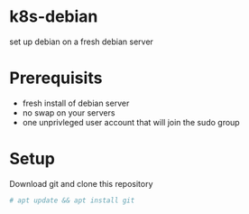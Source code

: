 k8s-debian
============
set up debian on a fresh debian server

# Prerequisits
* fresh install of debian server
* no swap on your servers
* one unprivleged user account that will join the sudo group

# Setup
Download git and clone this repository
```bash
# apt update && apt install git
```
